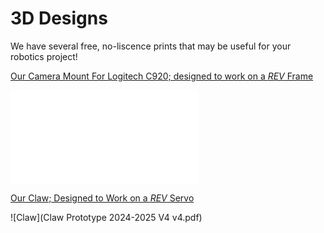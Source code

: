 # 3D Designs
We have several free, no-liscence prints that may be useful for your robotics project!

[Our Camera Mount For Logitech C920; designed to work on a *REV* Frame](https://a360.co/40rqsrF)

![Camera Mount](CameraMountv1.pdf)

[Our Claw; Designed to Work on a *REV* Servo](https://a360.co/3PxzXQ1)

![Claw](Claw Prototype 2024-2025 V4 v4.pdf)
